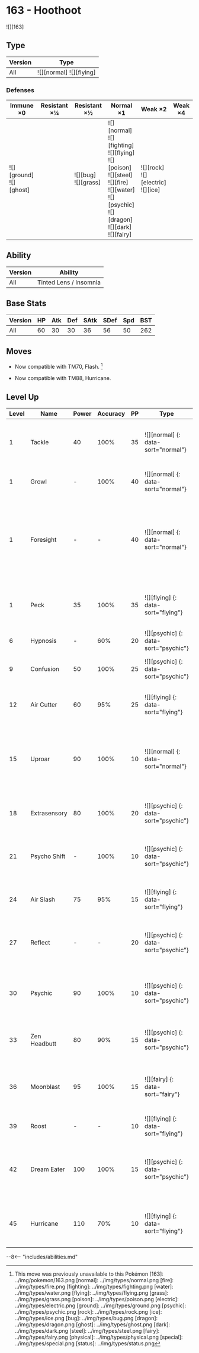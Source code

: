# 163 - Hoothoot
![][163]

## Type

Version | Type
---     | ---
All     | ![][normal]  ![][flying]

### Defenses

Immune ×0                     | Resistant ×¼ | Resistant ×½               | Normal ×1                                                                                                                                                         | Weak ×2                                    | Weak ×4
---                           | ---          | ---                        | ---                                                                                                                                                               | ---                                        | ---
![][ground]<br>![][ghost]<br> | &nbsp;       | ![][bug]<br>![][grass]<br> | ![][normal]<br>![][fighting]<br>![][flying]<br>![][poison]<br>![][steel]<br>![][fire]<br>![][water]<br>![][psychic]<br>![][dragon]<br>![][dark]<br>![][fairy]<br> | ![][rock]<br>![][electric]<br>![][ice]<br> | &nbsp;

## Ability

Version | Ability
---     | ---
All     | Tinted Lens / Insomnia

## Base Stats

Version | HP  | Atk | Def | SAtk | SDef | Spd | BST
---     | --- | --- | --- | ---  | ---  | --- | ---
All     | 60  | 30  | 30  | 36   | 56   | 50  | 262

## Moves

 - Now compatible with TM70, Flash. [^1]

 - Now compatible with TM88, Hurricane.

## Level Up

Level | Name         | Power | Accuracy | PP  | Type                                 | Damage Class                           | Description
---   | ---          | ---   | ---      | --- | ---                                  | ---                                    | ---
1     | Tackle       | 40    | 100%     | 35  | ![][normal] {: data-sort="normal"}   | ![][physical] {: data-sort="physical"} | Inflicts regular damage with no additional effect.
1     | Growl        | -     | 100%     | 40  | ![][normal] {: data-sort="normal"}   | ![][status] {: data-sort="status"}     | Lowers the target's Attack by one stage.
1     | Foresight    | -     | -        | 40  | ![][normal] {: data-sort="normal"}   | ![][status] {: data-sort="status"}     | Forces the target to have no Evade, and allows it to be hit by Normal and Fighting moves even if it's a Ghost.
1     | Peck         | 35    | 100%     | 35  | ![][flying] {: data-sort="flying"}   | ![][physical] {: data-sort="physical"} | Inflicts regular damage with no additional effect.
6     | Hypnosis     | -     | 60%      | 20  | ![][psychic] {: data-sort="psychic"} | ![][status] {: data-sort="status"}     | Puts the target to sleep.
9     | Confusion    | 50    | 100%     | 25  | ![][psychic] {: data-sort="psychic"} | ![][special] {: data-sort="special"}   | Has a 10% chance to confuse the target.
12    | Air Cutter   | 60    | 95%      | 25  | ![][flying] {: data-sort="flying"}   | ![][special] {: data-sort="special"}   | Has an increased chance for a critical hit.
15    | Uproar       | 90    | 100%     | 10  | ![][normal] {: data-sort="normal"}   | ![][special] {: data-sort="special"}   | Forced to use this move for several turns.  Pokémon cannot fall asleep in that time.
18    | Extrasensory | 80    | 100%     | 20  | ![][psychic] {: data-sort="psychic"} | ![][special] {: data-sort="special"}   | Has a 10% chance to make the target flinch.
21    | Psycho Shift | -     | 100%     | 10  | ![][psychic] {: data-sort="psychic"} | ![][status] {: data-sort="status"}     | Transfers the user's major status effect to the target.
24    | Air Slash    | 75    | 95%      | 15  | ![][flying] {: data-sort="flying"}   | ![][special] {: data-sort="special"}   | Has a 30% chance to make the target flinch.
27    | Reflect      | -     | -        | 20  | ![][psychic] {: data-sort="psychic"} | ![][status] {: data-sort="status"}     | Reduces damage from physical attacks by half.
30    | Psychic      | 90    | 100%     | 10  | ![][psychic] {: data-sort="psychic"} | ![][special] {: data-sort="special"}   | Has a 10% chance to lower the target's Special Defense by one stage.
33    | Zen Headbutt | 80    | 90%      | 15  | ![][psychic] {: data-sort="psychic"} | ![][physical] {: data-sort="physical"} | Has a 20% chance to make the target flinch.
36    | Moonblast    | 95    | 100%     | 15  | ![][fairy] {: data-sort="fairy"}     | ![][special] {: data-sort="special"}   | Has a 30% chance to lower the target's Special Attack by one stage.
39    | Roost        | -     | -        | 10  | ![][flying] {: data-sort="flying"}   | ![][status] {: data-sort="status"}     | Heals the user by half its max HP.
42    | Dream Eater  | 100   | 100%     | 15  | ![][psychic] {: data-sort="psychic"} | ![][special] {: data-sort="special"}   | Only works on sleeping Pokémon.  Drains half the damage inflicted to heal the user.
45    | Hurricane    | 110   | 70%      | 10  | ![][flying] {: data-sort="flying"}   | ![][special] {: data-sort="special"}   | Inflicts regular damage with no additional effect.

--8<-- "includes/abilities.md"

[^1]: This move was previously unavailable to this Pokémon
[163]: ../img/pokemon/163.png
[normal]: ../img/types/normal.png
[fire]: ../img/types/fire.png
[fighting]: ../img/types/fighting.png
[water]: ../img/types/water.png
[flying]: ../img/types/flying.png
[grass]: ../img/types/grass.png
[poison]: ../img/types/poison.png
[electric]: ../img/types/electric.png
[ground]: ../img/types/ground.png
[psychic]: ../img/types/psychic.png
[rock]: ../img/types/rock.png
[ice]: ../img/types/ice.png
[bug]: ../img/types/bug.png
[dragon]: ../img/types/dragon.png
[ghost]: ../img/types/ghost.png
[dark]: ../img/types/dark.png
[steel]: ../img/types/steel.png
[fairy]: ../img/types/fairy.png
[physical]: ../img/types/physical.png
[special]: ../img/types/special.png
[status]: ../img/types/status.png
